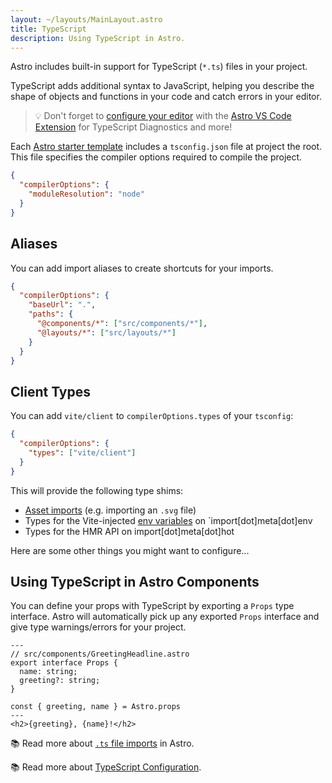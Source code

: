 ```yaml
---
layout: ~/layouts/MainLayout.astro
title: TypeScript
description: Using TypeScript in Astro.
---
```

Astro includes built-in support for TypeScript (`*.ts`) files in your project. 

TypeScript adds additional syntax to JavaScript, helping you describe the shape of objects and functions in your code and catch errors in your editor.

> 💡 Don't forget to [configure your editor](/en/editor-setup) with the [Astro VS Code Extension](https://marketplace.visualstudio.com/items?itemName=astro-build.astro-vscode) for TypeScript Diagnostics and more!

Each [Astro starter template](https://github.com/withastro/astro/tree/main/examples) includes a `tsconfig.json` file at project the root. This file specifies the compiler options required to compile the project.

```json
{
  "compilerOptions": {
    "moduleResolution": "node"
  }
}
```

## Aliases

You can add import aliases to create shortcuts for your imports.

```json
{
  "compilerOptions": {
    "baseUrl": ".",
    "paths": {
      "@components/*": ["src/components/*"],
      "@layouts/*": ["src/layouts/*"]
    }
  }
}
```

## Client Types
<!-- This is taken from vite's page, and by seeing what's in the Astro Ink template, but I SUSPECT it might not be necessary in Astro? Is there any reason to include something about this? -->

You can add `vite/client` to `compilerOptions.types` of your `tsconfig`:

```json
{
  "compilerOptions": {
    "types": ["vite/client"]
  }
}
```

This will provide the following type shims:

- [Asset imports](/en/guides/imports) (e.g. importing an `.svg` file)
- Types for the Vite-injected [env variables](/en/guides/environment-variables) on `import[dot]meta[dot]env
- Types for the HMR API on import[dot]meta[dot]hot


Here are some other things you might want to configure... 
<!-- IS THERE ANYTHING ELSE a TYPESCRIPT USER WOULD TYPICALLY CONFIGURE?? -->

## Using TypeScript in Astro Components

You can define your props with TypeScript by exporting a `Props` type interface. Astro will automatically pick up any exported `Props` interface and give type warnings/errors for your project. 

```astro
---
// src/components/GreetingHeadline.astro
export interface Props {
  name: string;
  greeting?: string;
}

const { greeting, name } = Astro.props
---
<h2>{greeting}, {name}!</h2>
```

📚 Read more about [`.ts` file imports](/en/guides/imports#typescript) in Astro.

📚 Read more about [TypeScript Configuration](https://www.typescriptlang.org/tsconfig).
